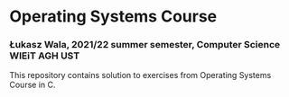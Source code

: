 # Operating Systems Course
### Łukasz Wala, 2021/22 summer semester, Computer Science WIEiT AGH UST

This repository contains solution to exercises from Operating Systems Course in C.
